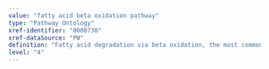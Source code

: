 ```yaml
---
value: "fatty acid beta oxidation pathway"
type: "Pathway Ontology"
xref-identifier: "0000738"
xref-dataSource: "PW"
definition: "Fatty acid degradation via beta oxidation, the most common fatty acid degradation pathway, occurs in four reactions resulting in the formation of acetyl-CoA and a fatty acyl-CoA two carbon shorter than the one that began the cycle. Acetyl-CoA can undergo further oxidation via the Krebs cycle or can be converted to ketone bodies."
level: "4"
---
```

